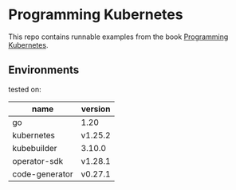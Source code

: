# Programming Kubernetes

This repo contains runnable examples from the book [Programming Kubernetes](https://www.oreilly.com/library/view/programming-kubernetes/9781492047094/).

## Environments

tested on:

| name           | version |
|----------------|---------|
| go             | 1.20    |
| kubernetes     | v1.25.2 |
| kubebuilder    | 3.10.0  |
| operator-sdk   | v1.28.1 |
| code-generator | v0.27.1 |